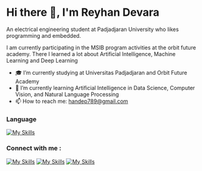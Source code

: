 # Hi there 👋, I'm Reyhan Devara
An electrical engineering student at Padjadjaran University who likes programming and embedded.

I am currently participating in the MSIB program activities at the orbit future academy. There I learned a lot about Artificial Intelligence, Machine Learning and Deep Learning

- 🎓 I’m currently studying at Universitas Padjadjaran and Orbit Future Academy
- 🌱 I’m currently learning Artificial Intelligence in Data Science, Computer Vision, and Natural Language Processing 
- 📫 How to reach me: handep789@gmail.com 

### Language
[![My Skills](https://skillicons.dev/icons?i=py,c,qt,&theme=light)](https://skillicons.dev)

### Connect with me :
[![My Skills](https://skillicons.dev/icons?i=linkedin&theme=light)](https://www.linkedin.com/in/reyhandevara/) [![My Skills](https://skillicons.dev/icons?i=instagram&theme=light)](https://www.instagram.com/reyhand9/) [![My Skills](https://skillicons.dev/icons?i=twitter&theme=light)](https://twitter.com/@handep__)  

